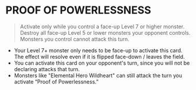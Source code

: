 
# PROOF OF POWERLESSNESS  
> Activate only while you control a face-up Level 7 or higher monster. Destroy all face-up Level 5 or lower monsters your opponent controls. Monsters you control cannot attack this turn.  
  

*   Your Level 7+ monster only needs to be face-up to activate this card. The effect will resolve even if it is flipped face-down / leaves the field.
*   You can activate this card on your opponent's turn, since you will not be declaring attacks that turn.
*   Monsters like "Elemental Hero Wildheart" can still attack the turn you activate “Proof of Powerlessness.”

  